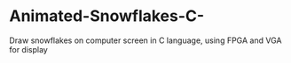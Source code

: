 # Animated-Snowflakes-C-
Draw snowflakes on computer screen in C language, using FPGA and VGA for display
